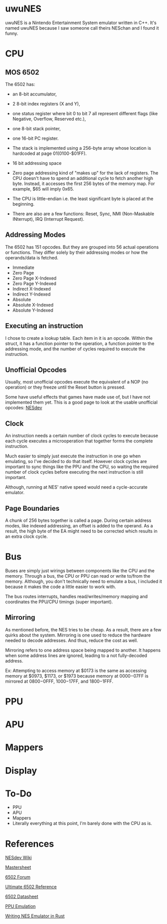 # uwuNES

uwuNES is a Nintendo Entertainment System emulator written in C++. It's named uwuNES because I saw someone call theirs NESchan and I found it funny.

# CPU
## MOS 6502
The 6502 has: 
- an 8-bit accumulator, 
- 2 8-bit index registers (X and Y), 
- one status register where bit 0 to bit 7 all represent different flags (like Negative, Overflow, Reserved etc.), 
- one 8-bit stack pointer, 
- one 16-bit PC register.

- The stack is implemented using a 256-byte array whose location is hardcoded at page $01 ($0100-$01FF).

- 16 bit addressing space

- Zero page addressing kind of "makes up" for the lack of registers. The CPU doesn't have to spend an additional cycle to fetch another high byte. Instead, it accesses the first 256 bytes of the memory map. For example, $65 will imply 0x65.

- The CPU is little-endian i.e. the least significant byte is placed at the beginning.

- There are also are a few functions: Reset, Sync, NMI (Non-Maskable INterrupt), IRQ (Interrupt Request). 


## Addressing Modes
The 6502 has 151 opcodes. But they are grouped into 56 actual operations or functions. They differ solely by their addressing modes or how the operands/data is fetched. 

- Immediate
- Zero Page
- Zero Page X-Indexed
- Zero Page Y-Indexed
- Indirect X-Indexed
- Indirect Y-Indexed
- Absolute 
- Absolute X-Indexed
- Absolute Y-Indexed

## Executing an instruction
I chose to create a lookup table. Each item in it is an opcode. Within the struct, it has a function pointer to the operation, a function pointer to the addressing mode, and the number of cycles required to execute the instruction.

## Unofficial Opcodes
Usually, most unofficial opcodes execute the equivalent of a NOP (no operation) or they freeze until the Reset button is pressed.

Some have useful effects that games have made use of, but I have not implemented them yet. This is a good page to look at the usable unofficial opcodes: [NESdev](https://www.nesdev.org/wiki/Programming_with_unofficial_opcodes)

## Clock
An instruction needs a certain number of clock cycles to execute because each cycle executes a microoperation that together forms the complete instruction. 

Much easier to simply just execute the instruction in one go when emulating, so I've decided to do that itself. However clock cycles are important to sync things like the PPU and the CPU, so waiting the required number of clock cycles before executing the next instruction is still important. 

Although, running at NES' native speed would need a cycle-accurate emulator.

## Page Boundaries
A chunk of 256 bytes together is called a page. During certain address modes, like indexed addressing, an offset is added to the operand. As a result, the high byte of the EA might need to be corrected which results in an extra clock cycle. 

# Bus
Buses are simply just wirings between components like the CPU and the memory. Through a bus, the CPU or PPU can read or write to/from the memory. Although, you don't technically need to emulate a bus, I included it because it makes the code a little easier to work with. 

The bus routes interrupts, handles read/writes/memory mapping and coordinates the PPU/CPU timings (super important).

## Mirroring
As mentioned before, the NES tries to be cheap. As a result, there are a few quirks about the system. Mirroring is one used to reduce the hardware needed to decode addresses. And thus, reduce the cost as well.

Mirroring refers to one address space being mapped to another. It happens when some address lines are ignored, leading to a not fully-decoded address. 

Ex: Attempting to access memory at $0173 is the same as accessing memory at $0973, $1173, or $1973 because memory at $0000-$07FF is mirrored at $0800-$0FFF, $1000-$17FF, and $1800-$1FFF.


# PPU

# APU

# Mappers

# Display

# To-Do
- PPU
- APU
- Mappers
- Literally everything at this point, I'm barely done with the CPU as is.

# References
[NESdev Wiki](https://www.nesdev.org/wiki/Nesdev_Wiki) 

[Mastersheet](https://www.nesdev.com/NES%20emulator%20development%20guide.txt)

[6502 Forum](http://forum.6502.org/viewtopic.php?f=2&t=6099)

[Ultimate 6502 Reference](https://www.pagetable.com/c64ref/6502/?tab=3)

[6502 Datasheet](http://archive.6502.org/datasheets/mos_6500_mpu_preliminary_may_1976.pdf)

[PPU Emulation](https://www.nesdev.com/NES%20emulator%20development%20guide.txt)

[Writing NES Emulator in Rust](https://bugzmanov.github.io/nes_ebook/chapter_6_2.html)



